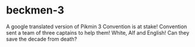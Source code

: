 # beckmen-3
A google translated version of Pikmin 3
Convention is at stake! Convention sent a team of three captains to help them! White, Alf and English!
Can they save the decade from death?
